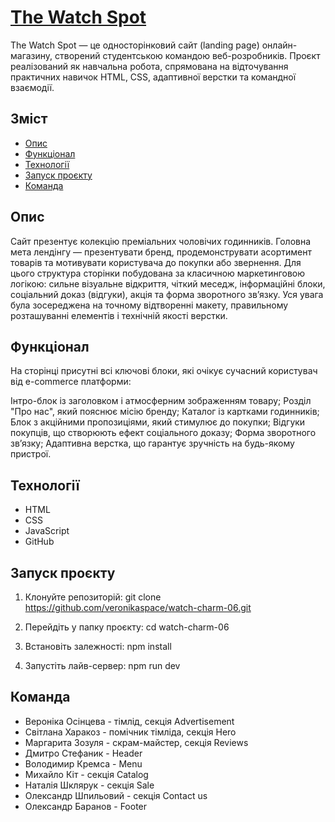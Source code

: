 # [The Watch Spot](https://github.com/veronikaspace/watch-charm-06.git)

The Watch Spot — це односторінковий сайт (landing page) онлайн-магазину, створений студентською командою веб-розробників. Проєкт реалізований як навчальна робота, спрямована на відточування практичних навичок HTML, CSS, адаптивної верстки та командної взаємодії.

## Зміст

- [Опис](#опис)
- [Функціонал](#функціонал)
- [Технології](#технології)
- [Запуск проєкту](#запуск-проєкту)
- [Команда](#команда)

## Опис
Сайт презентує колекцію преміальних чоловічих годинників. Головна мета лендінгу — презентувати бренд, продемонструвати асортимент товарів та мотивувати користувача до покупки або звернення. Для цього структура сторінки побудована за класичною маркетинговою логікою: сильне візуальне відкриття, чіткий меседж, інформаційні блоки, соціальний доказ (відгуки), акція та форма зворотного зв’язку.
Уся увага була зосереджена на точному відтворенні макету, правильному розташуванні елементів і технічній якості верстки.

## Функціонал

На сторінці присутні всі ключові блоки, які очікує сучасний користувач від e-commerce платформи:

Інтро-блок із заголовком і атмосферним зображенням товару;
Розділ "Про нас", який пояснює місію бренду;
Каталог із картками годинників;
Блок з акційними пропозиціями, який стимулює до покупки;
Відгуки покупців, що створюють ефект соціального доказу;
Форма зворотного зв’язку;
Адаптивна верстка, що гарантує зручність на будь-якому пристрої.

## Технології

- HTML
- CSS
- JavaScript
- GitHub

## Запуск проєкту

1. Клонуйте репозиторій:
git clone https://github.com/veronikaspace/watch-charm-06.git

2. Перейдіть у папку проєкту:
cd watch-charm-06

3. Встановіть залежності:
npm install

4. Запустіть лайв-сервер:
npm run dev

## Команда

- Вероніка Осінцева - тімлід, секція Advertisement
- Світлана Харакоз - помічник тімліда, секція Hero
- Маргарита Зозуля - скрам-майстер, секція Reviews
- Дмитро Стефаник - Header
- Володимир Кремса - Menu
- Михайло Кіт - секція Catalog
- Наталія Шклярук - секція Sale
- Олександр Шпильовий - секція Contact us
- Олександр Баранов - Footer
